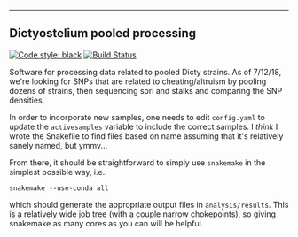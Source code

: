 ----
Dictyostelium pooled processing
----

[![Code style: black](https://img.shields.io/badge/code%20style-black-000000.svg)](https://github.com/ambv/black)
[![Build Status](https://travis-ci.com/petercombs/dicty.svg?branch=master)](https://travis-ci.com/petercombs/dicty)

Software for processing data related to pooled Dicty strains.  As of 7/12/18,
we're looking for SNPs that are related to cheating/altruism by pooling dozens
of strains, then sequencing sori and stalks and comparing the SNP densities.

In order to incorporate new samples, one needs to edit `config.yaml` to update
the `activesamples` variable to include the correct samples. I _think_ I wrote
the Snakefile to find files based on name assuming that it's relatively sanely
named, but ymmv...

From there, it should be straightforward to simply use `snakemake` in the simplest possible way, i.e.:
 
```
snakemake --use-conda all
```

which should generate the appropriate output files in `analysis/results`. This
is a relatively wide job tree (with a couple narrow chokepoints), so giving
snakemake as many cores as you can will be helpful.

